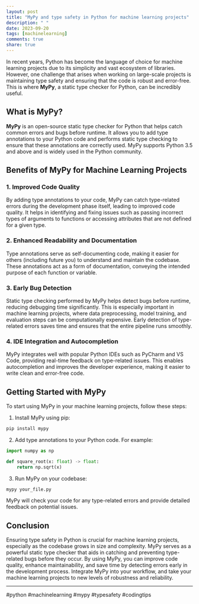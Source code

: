 ```yaml
---
layout: post
title: "MyPy and type safety in Python for machine learning projects"
description: " "
date: 2023-09-20
tags: [machinelearning]
comments: true
share: true
---
```


In recent years, Python has become the language of choice for machine learning projects due to its simplicity and vast ecosystem of libraries. However, one challenge that arises when working on large-scale projects is maintaining type safety and ensuring that the code is robust and error-free. This is where **MyPy**, a static type checker for Python, can be incredibly useful.

## What is MyPy?

**MyPy** is an open-source static type checker for Python that helps catch common errors and bugs before runtime. It allows you to add type annotations to your Python code and performs static type checking to ensure that these annotations are correctly used. MyPy supports Python 3.5 and above and is widely used in the Python community.

## Benefits of MyPy for Machine Learning Projects

### 1. Improved Code Quality
By adding type annotations to your code, MyPy can catch type-related errors during the development phase itself, leading to improved code quality. It helps in identifying and fixing issues such as passing incorrect types of arguments to functions or accessing attributes that are not defined for a given type.

### 2. Enhanced Readability and Documentation
Type annotations serve as self-documenting code, making it easier for others (including future you) to understand and maintain the codebase. These annotations act as a form of documentation, conveying the intended purpose of each function or variable.

### 3. Early Bug Detection
Static type checking performed by MyPy helps detect bugs before runtime, reducing debugging time significantly. This is especially important in machine learning projects, where data preprocessing, model training, and evaluation steps can be computationally expensive. Early detection of type-related errors saves time and ensures that the entire pipeline runs smoothly.

### 4. IDE Integration and Autocompletion
MyPy integrates well with popular Python IDEs such as PyCharm and VS Code, providing real-time feedback on type-related issues. This enables autocompletion and improves the developer experience, making it easier to write clean and error-free code.

## Getting Started with MyPy

To start using MyPy in your machine learning projects, follow these steps:

1. Install MyPy using pip:

```bash
pip install mypy
```

2. Add type annotations to your Python code. For example:

```python
import numpy as np

def square_root(x: float) -> float:
    return np.sqrt(x)
```

3. Run MyPy on your codebase:

```bash
mypy your_file.py
```

MyPy will check your code for any type-related errors and provide detailed feedback on potential issues.

## Conclusion

Ensuring type safety in Python is crucial for machine learning projects, especially as the codebase grows in size and complexity. MyPy serves as a powerful static type checker that aids in catching and preventing type-related bugs before they occur. By using MyPy, you can improve code quality, enhance maintainability, and save time by detecting errors early in the development process. Integrate MyPy into your workflow, and take your machine learning projects to new levels of robustness and reliability. 

---

#python #machinelearning #mypy #typesafety #codingtips